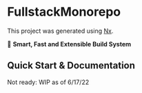 # FullstackMonorepo

This project was generated using [Nx](https://nx.dev).

🔎 **Smart, Fast and Extensible Build System**

## Quick Start & Documentation

Not ready: WIP as of 6/17/22
